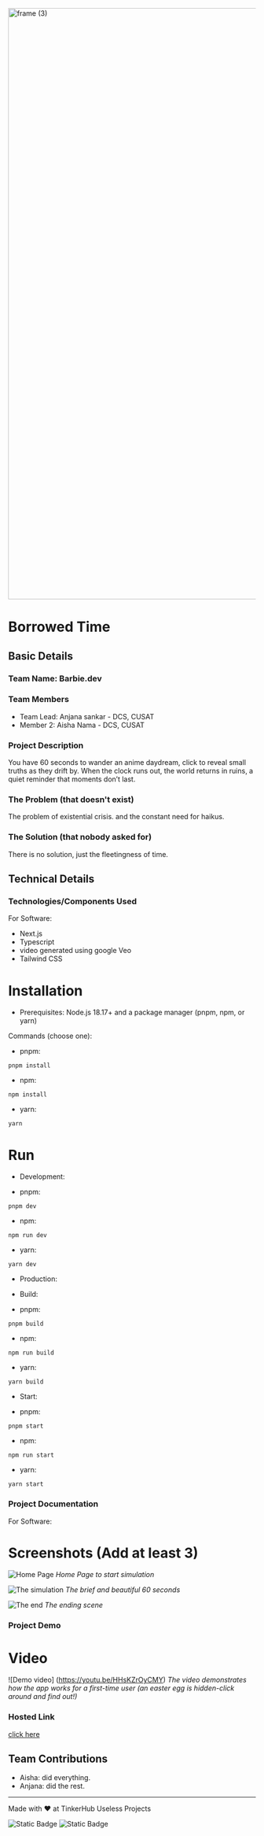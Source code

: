 <img width="3188" height="1202" alt="frame (3)" src="https://github.com/user-attachments/assets/517ad8e9-ad22-457d-9538-a9e62d137cd7" />


# Borrowed Time


## Basic Details
### Team Name: Barbie.dev


### Team Members
- Team Lead: Anjana sankar - DCS, CUSAT
- Member 2: Aisha Nama - DCS, CUSAT

### Project Description
You have 60 seconds to wander an anime daydream, click to reveal small truths as they drift by. When the clock runs out, the world returns in ruins, a quiet reminder that moments don’t last.

### The Problem (that doesn't exist)
The problem of existential crisis. and the constant need for haikus. 

### The Solution (that nobody asked for)
There is no solution, just the fleetingness of time. 

## Technical Details
### Technologies/Components Used
For Software:
- Next.js
- Typescript
- video generated using google Veo
- Tailwind CSS

# Installation

- Prerequisites: Node.js 18.17+ and a package manager (pnpm, npm, or yarn)


Commands (choose one):

- pnpm:

```shellscript
pnpm install
```


- npm:

```shellscript
npm install
```


- yarn:

```shellscript
yarn
```




# Run

- Development:

- pnpm:

```shellscript
pnpm dev
```


- npm:

```shellscript
npm run dev
```


- yarn:

```shellscript
yarn dev
```





- Production:

- Build:

- pnpm:

```shellscript
pnpm build
```


- npm:

```shellscript
npm run build
```


- yarn:

```shellscript
yarn build
```





- Start:

- pnpm:

```shellscript
pnpm start
```


- npm:

```shellscript
npm run start
```


- yarn:

```shellscript
yarn start
```

### Project Documentation
For Software:

# Screenshots (Add at least 3)
![Home Page](https://i.imgur.com/TA4mBir.png)
*Home Page to start simulation*

![The simulation](https://i.imgur.com/LF04GWb.png)
*The brief and beautiful 60 seconds*

![The end](https://i.imgur.com/rzZMCUR.png)
*The ending scene*


### Project Demo
# Video
![Demo video] (https://youtu.be/HHsKZrOyCMY)
*The video demonstrates how the app works for a first-time user (an easter egg is hidden-click around and find out!)*

### Hosted Link
[click here](https://borrowedtime-ten.vercel.app//)


## Team Contributions
- Aisha: did everything. 
- Anjana: did the rest. 

---
Made with ❤️ at TinkerHub Useless Projects 

![Static Badge](https://img.shields.io/badge/TinkerHub-24?color=%23000000&link=https%3A%2F%2Fwww.tinkerhub.org%2F)
![Static Badge](https://img.shields.io/badge/UselessProjects--25-25?link=https%3A%2F%2Fwww.tinkerhub.org%2Fevents%2FQ2Q1TQKX6Q%2FUseless%2520Projects)



